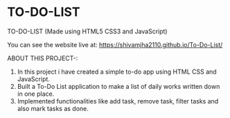 # TO-DO-LIST

TO-DO-LIST (Made using HTML5 CSS3 and JavaScript)

You can see the website live at: https://shivamjha2110.github.io/To-Do-List/

ABOUT THIS PROJECT-:

  1. In this project i have created a simple to-do app using HTML CSS and JavaScript.
  2. Built a To-Do List application to make a list of daily works written down in one place.
  3. Implemented functionalities like add task, remove task, filter tasks and also mark tasks as done.
 
